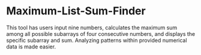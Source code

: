 # Maximum-List-Sum-Finder
This tool has users input nine numbers, calculates the maximum sum among all possible subarrays of four consecutive numbers, and displays the specific subarray and sum. Analyzing patterns within provided numerical data is made easier.
